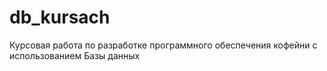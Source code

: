 # db_kursach
Курсовая работа по разработке программного обеспечения кофейни с использованием Базы данных
